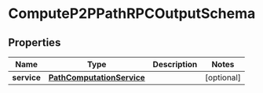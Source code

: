 
# ComputeP2PPathRPCOutputSchema

## Properties
Name | Type | Description | Notes
------------ | ------------- | ------------- | -------------
**service** | [**PathComputationService**](PathComputationService.md) |  |  [optional]



